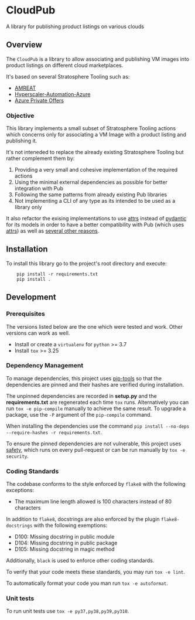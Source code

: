 # CloudPub

A library for publishing product listings on various clouds

## Overview

The `CloudPub` is a library to allow associating and publishing VM images into product listings on
different cloud marketplaces.

It's based on several Stratosphere Tooling such as:

- [AMREAT](https://gitlab.cee.redhat.com/stratosphere/amreat)
- [Hyperscaler-Automation-Azure](https://gitlab.cee.redhat.com/stratosphere/hyperscaler-automation-azure)
- [Azure Private Offers](https://gitlab.cee.redhat.com/stratosphere/azure-private-offers)

### Objective

This library implements a small subset of Stratosphere Tooling actions which concerns only for
associating a VM Image with a product listing and publishing it.

It's not inteneded to replace the already existing Stratosphere Tooling but rather complement them
by:

1. Providing a very small and cohesive implementation of the required actions
2. Using the minimal external dependencies as possible for better integration with Pub
3. Following the same patterns from already existing Pub libraries
4. Not implementing a CLI of any type as its intended to be used as a library only

It also refactor the exising implementations to use [attrs](https://www.attrs.org/en/stable/) instead
of [pydantic](https://docs.pydantic.dev/) for its models in order to have a better compatibility with
Pub (which uses [attrs](https://www.attrs.org/en/stable/)) as well as
[several other reasons](https://threeofwands.com/why-i-use-attrs-instead-of-pydantic/).

## Installation

To install this library go to the project's root directory and execute:

```{bash}
    pip install -r requirements.txt
    pip install .
```

## Development

### Prerequisites

The versions listed below are the one which were tested and work. Other versions can work as well.

- Install or create a `virtualenv` for `python` >= 3.7
- Install `tox` >= 3.25

### Dependency Management

To manage dependencies, this project uses [pip-tools](https://github.com/jazzband/pip-tools) so that
the dependencies are pinned and their hashes are verified during installation.

The unpinned dependencies are recorded in **setup.py** and the **requirements.txt** are regenerated
each time `tox` runs. Alternatively you can run `tox -e pip-compile` manually
to achieve the same result. To upgrade a package, use the `-P` argument of the `pip-compile` command.

When installing the dependencies use the command `pip install --no-deps --require-hashes -r requirements.txt`.

To ensure the pinned dependencies are not vulnerable, this project uses [safety](https://github.com/pyupio/safety),
which runs on every pull-request or can be run manually by `tox -e security`.

### Coding Standards

The codebase conforms to the style enforced by `flake8` with the following exceptions:

- The maximum line length allowed is 100 characters instead of 80 characters

In addition to `flake8`, docstrings are also enforced by the plugin `flake8-docstrings` with
the following exemptions:

- D100: Missing docstring in public module
- D104: Missing docstring in public package
- D105: Missing docstring in magic method

Additionally, `black` is used to enforce other coding standards.

To verify that your code meets these standards, you may run `tox -e lint`.

To automatically format your code you man run `tox -e autoformat`.

### Unit tests

To run unit tests use `tox -e py37,py38,py39,py310`.
